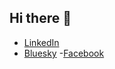 ## Hi there 👋
- [LinkedIn](https://www.linkedin.com/in/moazzam372/)
- [Bluesky](https://bsky.app/profile/muhammadmh.bsky.social)
-[Facebook](https://www.facebook.com/profile.php?id=100036990192783)


<!--
**MMoazzamH/MMoazzamH** is a ✨ _special_ ✨ repository because its `README.md` (this file) appears on your GitHub profile.

Here are some ideas to get you started:

- 🔭 I’m currently working on ...
- 🌱 I’m currently learning ...
- 👯 I’m looking to collaborate on ...
- 🤔 I’m looking for help with ...
- 💬 Ask me about ...
- 📫 How to reach me: ...
- 😄 Pronouns: ...
- ⚡ Fun fact: ...
-->
